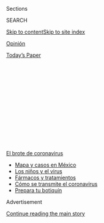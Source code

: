 <div id="app">

<div>

<div>

<div>

<div class="NYTAppHideMasthead css-1q2w90k e1suatyy0">

<div class="section css-ui9rw0 e1suatyy2">

<div class="css-eph4ug er09x8g0">

<div class="css-6n7j50">

</div>

<span class="css-1dv1kvn">Sections</span>

<div class="css-10488qs">

<span class="css-1dv1kvn">SEARCH</span>

</div>

[Skip to content](#site-content)[Skip to site
index](#site-index)

</div>

<div id="masthead-section-label" class="css-1wr3we4 eaxe0e00">

[Opinión](https://www.nytimes3xbfgragh.onion/es/section/opinion)

</div>

<div class="css-10698na e1huz5gh0">

</div>

</div>

<div id="masthead-bar-one" class="section hasLinks css-15hmgas e1csuq9d3">

<div class="css-uqyvli e1csuq9d0">

</div>

<div class="css-1uqjmks e1csuq9d1">

</div>

<div class="css-9e9ivx">

[](https://myaccount.nytimes3xbfgragh.onion/auth/login?response_type=cookie&client_id=vi)

</div>

<div class="css-1bvtpon e1csuq9d2">

[Today’s
Paper](https://www.nytimes3xbfgragh.onion/section/todayspaper)

</div>

</div>

</div>

</div>

<div data-aria-hidden="false">

<div id="site-content" data-role="main">

<div>

<div class="css-1aor85t" style="opacity:0.000000001;z-index:-1;visibility:hidden">

<div class="css-1hqnpie">

<div class="css-epjblv">

<span class="css-17xtcya">[Opinión](/es/section/opinion)</span><span class="css-x15j1o">|</span><span class="css-fwqvlz">Si
nuestros cubrebocas pudieran
hablar</span>

</div>

<div class="css-k008qs">

<div class="css-1iwv8en">

<span class="css-18z7m18"></span>

<div>

</div>

</div>

<span class="css-1n6z4y">https://nyti.ms/3jXxZaE</span>

<div class="css-1705lsu">

<div class="css-4xjgmj">

<div class="css-4skfbu" data-role="toolbar" data-aria-label="Social Media Share buttons, Save button, and Comments Panel with current comment count" data-testid="share-tools">

  - 
  - 
  - 
  - 
    
    <div class="css-6n7j50">
    
    </div>

  - 

</div>

</div>

</div>

</div>

</div>

</div>

<div id="NYT_TOP_BANNER_REGION" class="css-13pd83m">

<div>

<div id="styln-prism-menu-1594831588949" class="section interactive-content interactive-size-medium css-1edisqu">

<div class="css-17ih8de interactive-body">

<div id="scroll-container" class="css-1gj85ro">

[<span class="styln-title-wrap"><span class="css-1pje3qr">El brote
de</span><span class="css-1pje3qr">
coronavirus</span></span>](https://www.nytimes3xbfgragh.onion/es/spotlight/coronavirus?action=click&pgtype=Article&state=default&region=TOP_BANNER&context=storylines_menu)

  - [Mapa y casos en
    México](https://www.nytimes3xbfgragh.onion/es/interactive/2020/espanol/america-latina/coronavirus-en-mexico.html?action=click&pgtype=Article&state=default&region=TOP_BANNER&context=storylines_menu)
  - [Los niños y el
    virus](https://www.nytimes3xbfgragh.onion/es/2020/07/31/espanol/ciencia-y-tecnologia/ninos-contagio-coronavirus.html?action=click&pgtype=Article&state=default&region=TOP_BANNER&context=storylines_menu)
  - [Fármacos y
    tratamientos](https://www.nytimes3xbfgragh.onion/es/interactive/2020/science/coronavirus-tratamientos-curas.html?action=click&pgtype=Article&state=default&region=TOP_BANNER&context=storylines_menu)
  - [Cómo se transmite el
    coronavirus](https://www.nytimes3xbfgragh.onion/es/2020/07/06/espanol/ciencia-y-tecnologia/coronavirus-transmision-aire.html?action=click&pgtype=Article&state=default&region=TOP_BANNER&context=storylines_menu)
  - [Prepara tu
    botiquín](https://www.nytimes3xbfgragh.onion/es/2020/07/14/espanol/estilos-de-vida/botiquin-medicina-coronavirus.html?action=click&pgtype=Article&state=default&region=TOP_BANNER&context=storylines_menu)

</div>

</div>

</div>

</div>

</div>

<div id="top-wrapper" class="css-1sy8kpn">

<div id="top-slug" class="css-l9onyx">

Advertisement

</div>

[Continue reading the main
story](#after-top)

<div class="ad top-wrapper" style="text-align:center;height:100%;display:block;min-height:250px">

<div id="top" class="place-ad" data-position="top" data-size-key="top">

</div>

</div>

<div id="after-top">

</div>

</div>

<div>

<div class="css-v5btjw etb61u70">

<div class="css-v05ibm etb61u71">

[Opinión](/es/section/opinion)

</div>

</div>

<div id="sponsor-wrapper" class="css-1hyfx7x">

<div id="sponsor-slug" class="css-19vbshk">

Supported by

</div>

[Continue reading the main
story](#after-sponsor)

<div id="sponsor" class="ad sponsor-wrapper" style="text-align:center;height:100%;display:block">

</div>

<div id="after-sponsor">

</div>

</div>

<div class="css-186x18t">

Comentario

</div>

<div class="css-1vkm6nb ehdk2mb0">

# Si nuestros cubrebocas pudieran hablar

</div>

¿Cómo nos volvimos tan ineficaces para combatir al coronavirus? Los
arqueólogos del futuro que vinieran a excavar al país más rico del
mundo, encontrarían la clave en un artefacto sencillo: la
mascarilla.

<div class="css-79elbk" data-testid="photoviewer-wrapper">

<div class="css-z3e15g" data-testid="photoviewer-wrapper-hidden">

</div>

<div class="css-1a48zt4 ehw59r15" data-testid="photoviewer-children">

![<span class="css-cnj6d5 e1z0qqy90" itemprop="copyrightHolder"><span class="css-1ly73wi e1tej78p0">Credit...</span><span><span>Brittainy
Newman/The New York
Times</span></span></span>](https://static01.graylady3jvrrxbe.onion/images/2020/07/28/opinion/28friedmanWeb/28friedmanWeb-articleLarge.jpg?quality=75&auto=webp&disable=upscale)

</div>

</div>

<div class="css-18e8msd">

<div class="css-vp77d3 epjyd6m0">

<div class="css-hus3qt ey68jwv0" data-aria-hidden="true">

[![Thomas L.
Friedman](https://static01.graylady3jvrrxbe.onion/images/2018/04/02/opinion/thomas-l-friedman/thomas-l-friedman-thumbLarge.png
"Thomas L. Friedman")](https://www.nytimes3xbfgragh.onion/by/thomas-l-friedman)

</div>

<div class="css-1baulvz">

Por [<span class="css-1baulvz last-byline" itemprop="name">Thomas L.
Friedman</span>](https://www.nytimes3xbfgragh.onion/by/thomas-l-friedman)

<div class="css-8atqhb">

Es columnista de Opinión de The New York Times.

</div>

</div>

</div>

  - 30 de julio de
    2020

  - 
    
    <div class="css-4xjgmj">
    
    <div class="css-d8bdto" data-role="toolbar" data-aria-label="Social Media Share buttons, Save button, and Comments Panel with current comment count" data-testid="share-tools">
    
      - 
      - 
      - 
      - 
        
        <div class="css-6n7j50">
        
        </div>
    
      - 
    
    </div>
    
    </div>

</div>

<div class="css-mdjrty">

[Read in
English](https://www.nytimes3xbfgragh.onion/2020/07/28/opinion/coronavirus-masks.html "Read in English")

</div>

</div>

<div class="section meteredContent css-1r7ky0e" name="articleBody" itemprop="articleBody">

<div class="css-1fanzo5 StoryBodyCompanionColumn">

<div class="css-53u6y8">

[Regístrate para recibir nuestro
boletín](https://www.nytimes3xbfgragh.onion/newsletters/el-times) con
lo mejor de The New York Times.

-----

Cuando la gente me pregunta sobre mi estado de ánimo en estos días, les
digo que me siento como si fuera un reportero del Diario de Pompeya en
el año 79 d. C. y estuviera sentado en la ladera del monte Vesubio
cuando alguien se acerca y me pregunta: “Oye, ¿no sientes que se
mueve?”.

Claro que sí.

El verano de 2020 podría ser recordado como una de esas fechas
verdaderamente importantes en la historia estadounidense. Adonde voltees
verás padres que no saben adónde irán sus hijos a la escuela o si lo
harán este otoño, inquilinos que no saben si los desalojarán,
desempleados que no saben si el Congreso de Estados Unidos los
respaldará con alguna red de seguridad, negocios que no saben si podrán
aguantar otro día… y todos nosotros, que no sabemos si podremos votar en
noviembre.

Esa es mucha ansiedad ardiendo y humeando por debajo de la economía, la
sociedad, las escuelas y las calles de la ciudad —tan solo a la espera
de hacer erupción por todo el país— porque hemos fracasado de manera
ejemplar en la batalla contra el coronavirus. Tenemos el 25 por ciento
de todas las infecciones registradas en el mundo y solo representamos el
cuatro por ciento de la población mundial. La gran ironía es que
Vietnam, que tiene menos de un tercio de nuestra población, solo ha
reportado 416 casos y ninguna muerte, la gente siente lástima por
nosotros.

¿Cómo nos volvimos tan ineptos?

Si, Dios no lo quiera, Estados Unidos quedara sepultado bajo lava como
ocurrió en Pompeya, y los arqueólogos del futuro vinieran a excavar el
país, no tengo duda de que el artefacto que desempolvarían y sacarían
primero para responder la gran pregunta sería un artículo sencillo que
cuesta centavos fabricar y que es muy fácil de usar: el cubrebocas.

</div>

</div>

<div class="css-1fanzo5 StoryBodyCompanionColumn">

<div class="css-53u6y8">

Para ser algo que debe cubrir nuestra boca, dice muchísimo sobre cuán
dementes se han vuelto las personas. En específico, el cubrebocas nos
dice cómo el país más rico y científicamente avanzado generó un grupo de
líderes y ciudadanos que hicieron del usar un artículo para cubrir la
nariz y la boca (con el fin de evitar la propagación de una enfermedad)
en un problema de libertad de expresión y un indicador cultural, algo
que no se hizo en ningún otro país del mundo.

No hay nada más desmoralizante que eso, nada que nos rezague en la
batalla en contra de la COVID-19 con más fuerza y más rápido. Una
sociedad que puede politizar algo tan sencillo como un cubrebocas en una
pandemia puede politizar cualquier cosa, puede hacer de cualquier cosa
un asunto contencioso: la física, la gravedad, la lluvia, lo que sea. Y
una sociedad que lo politiza todo jamás alcanzará todo su potencial en
las buenas épocas ni evitará lo peor en las malas.

Ahí es donde estamos ahora. Cuando se comparan los sacrificios
—incluyendo la muerte— que la generación más grandiosa de
estadounidenses hizo para defender a sus conciudadanos del flagelo del
nazismo con lo poco que sacrificarán algunos miembros de las
generaciones actuales para defender a otros estadounidenses del flagelo
de la COVID-19 —tan solo usar un cubrebocas— uno se queda atónito.

No hay excusas. Resistirse a usar el cubrebocas durante una pandemia no
es más que una mascarada egoísta, libertaria y sin sentido usada como
defensa risible de la libertad: “No pisotees mis derechos, pero yo sí
puedo exhalar frente a ti”.

Sin embargo, durante meses, nuestro presidente y vicepresidente, así
como la mayoría de los gobernadores republicanos y sus seguidores
equipararon el hecho de resistirse a usar cubrebocas con resistirse a
una vulneración de la libertad personal, en vez de verlo como la manera
más barata y eficaz de limitar la propagación del virus, con el fin de
que nosotros regresemos al trabajo y los niños vuelvan a la escuela.

</div>

</div>

<div class="css-1fanzo5 StoryBodyCompanionColumn">

<div class="css-53u6y8">

La resistencia que mostró el presidente Donald Trump ante los cubrebocas
en realidad no tenía nada que ver con la ideología. Solo era su
oposición primitiva a cualquier cosa que enfatizara la verdadera crisis
sanitaria en la que estábamos y que, por lo tanto, podría afectar su
reelección.

Sin embargo, el vicepresidente Mike Pence, siempre feliz de ensalzar los
excesos de Trump, disfrazó su ordinaria resistencia a usar cubrebocas
con un elegante atuendo constitucional. Cuando un reportero le preguntó
en un mitin de Trump en Tulsa hace unas semanas por qué el presidente no
parecía estar preocupado por la ausencia de cubrebocas y la falta de
distanciamiento social en su evento, Pence, de manera solemne,
respondió: “Quiero recordarles de nuevo que la libertad de expresión y
el derecho a reunirse pacíficamente se encuentran en la Constitución de
Estados Unidos. Incluso durante una crisis sanitaria, el pueblo
estadounidense no pierde sus [derechos
constitucionales](https://www.esquire.com/news-politics/politics/a32984272/mike-pence-masks-social-distancing-trump-rallies/)”.

Qué fraude.

Como lo señaló John Finn, profesor emérito de Gobierno en la Universidad
Wesleyan [en un artículo de
TheConversation.com](https://theconversation.com/the-constitution-doesnt-have-a-problem-with-mask-mandates-142335),
“hay dos motivos por lo que las órdenes de usar cubrebocas no violan la
primera enmienda. Primero, los cubrebocas no evitan que la gente se
exprese. Además, la primera enmienda, como todas las libertades
garantizadas por la Constitución, no es absoluta. Todos los derechos
constitucionales están sujetos a la autoridad que tiene el gobierno para
proteger la salud, la seguridad y el bienestar de la comunidad”.

Un [estudio de Boston Consulting
Group](https://www.bcg.com/publications/2020/why-its-not-too-late-to-contain-the-virus)
acerca de cuáles países no solo aplanaron la curva del coronavirus sino
que “acabaron con ella” halló que la clave para reabrir la economía
mientras también se contiene la transmisión del virus era “el
distanciamiento físico, el lavado frecuente de manos y el uso
generalizado de cubrebocas”, así como el hecho de que estos gobiernos
desarrollaron lineamientos detallados para esos tres elementos cuando se
trató de establecer entornos seguros para el trabajo, las escuelas y el
transporte público.

Sin embargo, nuestros arqueólogos del futuro harían bien en enfocarse en
los cubrebocas, pues la intensa resistencia temprana a usarlos de los
líderes republicanos que apoyan a Trump y los simpatizantes del
presidente fue la esencia destilada de lo descarrilados que se
encuentran el Partido Republicano y el ecosistema mediático que lo
respalda. En ese sentido, fue otro recordatorio evidente de que no
podemos estar en nuestro mejor momento como país —como deberíamos
estarlo durante una pandemia— sin un partido conservador con principios,
que se base en la ciencia, no solo en los marcadores culturales y en el
libertarianismo irracional e impulsivo.

Tenemos mucho camino por recorrer. [Forbes informó la semana
pasada](https://www.forbes.com/sites/jackbrewster/2020/07/24/19-states-still-dont-mandate-masks-18-are-run-by-republican-governors/#4b5e331d6243)
que “de los 19 estados que aún no han emitido órdenes para usar
cubrebocas, 18 son dirigidos por gobernadores republicanos”.

Pero destaquemos a los gobernadores republicanos Larry Hogan de
Maryland, Mike DeWine de Ohio, Eric Holcomb de Indiana y Kay Ivey de
Alabama, quienes tenían o han adoptado posturas a favor de los
cubrebocas. No solo es bueno para la salud física de sus estados, sino
también para la salud política del país.

</div>

</div>

<div class="css-1fanzo5 StoryBodyCompanionColumn">

<div class="css-53u6y8">

Usar cubrebocas en esta pandemia es una señal de respeto para los demás
ciudadanos y vecinos, sin importar su raza, creencias o afiliaciones
políticas. Usar una mascarilla es igual a decir: “No solo me preocupo
por mí. Me preocupo por ti también. Todos somos parte de la misma
comunidad, el mismo país y la misma lucha para estar sanos”.

Un presidente distinto habría animado a todos los estadounidenses a usar
un cubrebocas con los colores patrios desde el inicio de la pandemia.
Habría usado un cubrebocas como ese para matar dos pájaros de un tiro:
acabar con la COVID-19 y unirnos en el largo camino que debe recorrerse
para lograrlo.

Como dije, eso lo habría hecho un presidente distinto.

Thomas L. Friedman es columnista especializado en temas internacionales.
Se unió al periódico en 1981 y ha ganado tres premios Pulitzer. Es autor
de siete libros, entre ellos *From Beirut to Jerusalem*, que ganó el
National Book Award. [@tomfriedman](https://twitter.com/tomfriedman)

</div>

</div>

<div>

</div>

</div>

<div>

</div>

<div>

</div>

<div>

</div>

<div>

<div id="bottom-wrapper" class="css-1ede5it">

<div id="bottom-slug" class="css-l9onyx">

Advertisement

</div>

[Continue reading the main
story](#after-bottom)

<div id="bottom" class="ad bottom-wrapper" style="text-align:center;height:100%;display:block;min-height:90px">

</div>

<div id="after-bottom">

</div>

</div>

</div>

</div>

</div>

## Site Index

<div>

</div>

## Site Information Navigation

  - [© <span>2020</span> <span>The New York Times
    Company</span>](https://help.nytimes3xbfgragh.onion/hc/en-us/articles/115014792127-Copyright-notice)

<!-- end list -->

  - [NYTCo](https://www.nytco.com/)
  - [Contact
    Us](https://help.nytimes3xbfgragh.onion/hc/en-us/articles/115015385887-Contact-Us)
  - [Work with us](https://www.nytco.com/careers/)
  - [Advertise](https://nytmediakit.com/)
  - [T Brand Studio](http://www.tbrandstudio.com/)
  - [Your Ad
    Choices](https://www.nytimes3xbfgragh.onion/privacy/cookie-policy#how-do-i-manage-trackers)
  - [Privacy](https://www.nytimes3xbfgragh.onion/privacy)
  - [Terms of
    Service](https://help.nytimes3xbfgragh.onion/hc/en-us/articles/115014893428-Terms-of-service)
  - [Terms of
    Sale](https://help.nytimes3xbfgragh.onion/hc/en-us/articles/115014893968-Terms-of-sale)
  - [Site
    Map](https://spiderbites.nytimes3xbfgragh.onion)
  - [Help](https://help.nytimes3xbfgragh.onion/hc/en-us)
  - [Subscriptions](https://www.nytimes3xbfgragh.onion/subscription?campaignId=37WXW)

</div>

</div>

</div>

</div>

